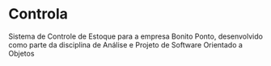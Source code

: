 # Controla
Sistema de Controle de Estoque para a empresa Bonito Ponto, desenvolvido como parte da disciplina de Análise e Projeto de Software Orientado a Objetos
